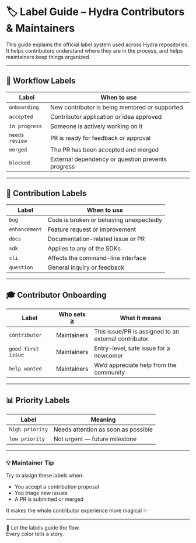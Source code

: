 # 🏷️ Label Guide – Hydra Contributors & Maintainers

This guide explains the official label system used across Hydra repositories.  
It helps contributors understand where they are in the process, and helps maintainers keep things organized.

---

## 🔄 Workflow Labels

| Label | When to use |
|-------|-------------|
| `onboarding` | New contributor is being mentored or supported |
| `accepted` | Contributor application or idea approved |
| `in progress` | Someone is actively working on it |
| `needs review` | PR is ready for feedback or approval |
| `merged` | The PR has been accepted and merged |
| `blocked` | External dependency or question prevents progress |

---

## 💬 Contribution Labels

| Label | When to use |
|-------|-------------|
| `bug` | Code is broken or behaving unexpectedly |
| `enhancement` | Feature request or improvement |
| `docs` | Documentation-related issue or PR |
| `sdk` | Applies to any of the SDKs |
| `cli` | Affects the command-line interface |
| `question` | General inquiry or feedback |

---

## 🎓 Contributor Onboarding

| Label | Who sets it | What it means |
|-------|-------------|----------------|
| `contributor` | Maintainers | This issue/PR is assigned to an external contributor |
| `good first issue` | Maintainers | Entry-level, safe issue for a newcomer |
| `help wanted` | Maintainers | We’d appreciate help from the community |

---

## 📊 Priority Labels

| Label | Meaning |
|-------|---------|
| `high priority` | Needs attention as soon as possible |
| `low priority` | Not urgent — future milestone |

---

### 💡 Maintainer Tip

Try to assign these labels when:
- You accept a contribution proposal
- You triage new issues
- A PR is submitted or merged

It makes the whole contributor experience more magical ✨

---

🧠 Let the labels guide the flow.  
Every color tells a story.
